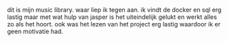 dit is mijn music library. 
waar liep ik tegen aan. ik vindt de docker en sql erg lastig maar met wat hulp van jasper is het uiteindelijk gelukt en werkt alles zo als het hoort. ook was het lezen van het project erg lastig waardoor ik er geen motivatie had.
